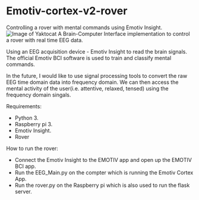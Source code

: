 # Emotiv-cortex-v2-rover
Controlling a rover with mental commands using Emotiv Insight.
![Image of Yaktocat](https://camo.githubusercontent.com/652813c2717c0f845483367d278abd2d66329f26/68747470733a2f2f63646e2d696d616765732d312e6d656469756d2e636f6d2f6d61782f313630302f312a7548337633783672436a6c2d5f69594f6272564c68672e6a706567)
A Brain-Computer Interface implementation to control a rover with real time EEG data.

Using an EEG acquisition device - Emotiv Insight to read the brain signals. The official Emotiv BCI software is used to train and classify mental commands. 

In the future, I would like to use signal processing tools to convert the raw EEG time domain data into frequency domain. We can then access the mental activity of the user(i.e. attentive, relaxed, tensed) using the frequency domain singals.

Requirements:

* Python 3.
* Raspberry pi 3.
* Emotiv Insight.
* Rover

How to run the rover:

* Connect the Emotiv Insight to the EMOTIV app and open up the EMOTIV BCI app.
* Run the EEG_Main.py on the compter which is running the Emotiv Cortex App.
* Run the rover.py on the Raspberry pi which is also used to run the flask server.
